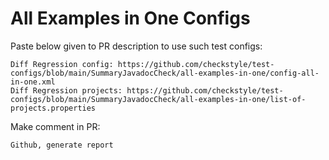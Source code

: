 # All Examples in One Configs
Paste below given to PR description to use such test configs:
```
Diff Regression config: https://github.com/checkstyle/test-configs/blob/main/SummaryJavadocCheck/all-examples-in-one/config-all-in-one.xml
Diff Regression projects: https://github.com/checkstyle/test-configs/blob/main/SummaryJavadocCheck/all-examples-in-one/list-of-projects.properties
```
Make comment in PR:
```
Github, generate report
```
